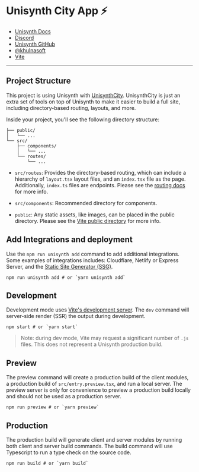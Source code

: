 # Unisynth City App ⚡️

- [Unisynth Docs](https://unisynth.dev/)
- [Discord](https://unisynth.dev/chat)
- [Unisynth GitHub](https://github.com/khulnasoft/unisynth)
- [@khulnasoft](https://twitter.com/khulnasoft)
- [Vite](https://vitejs.dev/)

---

## Project Structure

This project is using Unisynth with [UnisynthCity](https://unisynth.dev/unisynthcity/overview/). UnisynthCity is just an extra set of tools on top of Unisynth to make it easier to build a full site, including directory-based routing, layouts, and more.

Inside your project, you'll see the following directory structure:

```
├── public/
│   └── ...
└── src/
    ├── components/
    │   └── ...
    └── routes/
        └── ...
```

- `src/routes`: Provides the directory-based routing, which can include a hierarchy of `layout.tsx` layout files, and an `index.tsx` file as the page. Additionally, `index.ts` files are endpoints. Please see the [routing docs](https://unisynth.dev/unisynthcity/routing/overview/) for more info.

- `src/components`: Recommended directory for components.

- `public`: Any static assets, like images, can be placed in the public directory. Please see the [Vite public directory](https://vitejs.dev/guide/assets.html#the-public-directory) for more info.

## Add Integrations and deployment

Use the `npm run unisynth add` command to add additional integrations. Some examples of integrations includes: Cloudflare, Netlify or Express Server, and the [Static Site Generator (SSG)](https://unisynth.dev/unisynthcity/guides/static-site-generation/).

```shell
npm run unisynth add # or `yarn unisynth add`
```

## Development

Development mode uses [Vite's development server](https://vitejs.dev/). The `dev` command will server-side render (SSR) the output during development.

```shell
npm start # or `yarn start`
```

> Note: during dev mode, Vite may request a significant number of `.js` files. This does not represent a Unisynth production build.

## Preview

The preview command will create a production build of the client modules, a production build of `src/entry.preview.tsx`, and run a local server. The preview server is only for convenience to preview a production build locally and should not be used as a production server.

```shell
npm run preview # or `yarn preview`
```

## Production

The production build will generate client and server modules by running both client and server build commands. The build command will use Typescript to run a type check on the source code.

```shell
npm run build # or `yarn build`
```
